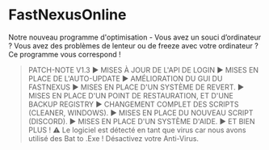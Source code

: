 # FastNexusOnline
Notre nouveau programme d'optimisation - Vous avez un souci d’ordinateur ? Vous avez des problèmes de lenteur ou de freeze avec votre ordinateur ? Ce programme vous correspond !


> PATCH-NOTE V1.3
► MISES À JOUR DE L'API DE LOGIN
► MISES EN PLACE DE L'AUTO-UPDATE
► AMÉLIORATION DU GUI DU FASTNEXUS
► MISES EN PLACE D'UN SYSTÈME DE REVERT.
► MISES EN PLACE D'UN POINT DE RESTAURATION, ET D'UNE BACKUP REGISTRY
► CHANGEMENT COMPLET DES SCRIPTS (CLEANER, WINDOWS).
► MISES EN PLACE DU NOUVEAU SCRIPT (DISCORD).
► MISES EN PLACE D'UN SYSTÈME D'AIDE.
► ET BIEN PLUS !
⚠️ Le logiciel est détecté en tant que virus car nous avons utilisé des Bat to .Exe ! Désactivez votre Anti-Virus.
